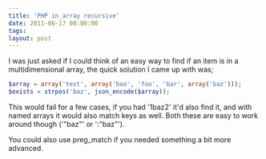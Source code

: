 ```yaml
---
title: 'PHP in_array recursive'
date: 2011-06-17 00:00:00 
tags: 
layout: post
---
```

I was just asked if I could think of an easy way to find if an item is in a multidimensional array, the quick solution I came up with was;

```php
$array = array('test', array('boo', 'foo', 'bar', array('baz')));
$exists = strpos('baz', json_encode($array));
```

This would fail for a few cases, if you had '1baz2' it'd also find it, and with named arrays it would also match keys as well. Both these are easy to work around though ('"baz"' or ':"baz"').

You could also use preg_match if you needed something a bit more advanced.

